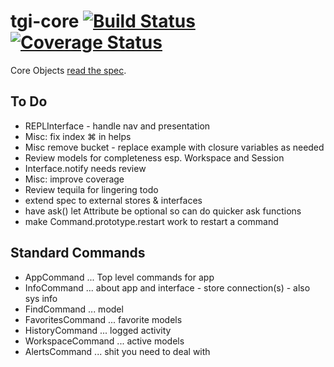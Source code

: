 # tgi-core [![Build Status](https://travis-ci.org/tgi-io/tgi-core.svg?branch=master)](https://travis-ci.org/tgi-io/tgi-core) [![Coverage Status](https://img.shields.io/coveralls/tgi-io/tgi-core.svg)](https://coveralls.io/r/tgi-io/tgi-core)

Core Objects [read the spec](spec/README.md).

To Do
---
- REPLInterface - handle nav and presentation
- Misc: fix index ⌘ in helps
- Misc remove bucket - replace example with closure variables as needed
- Review models for completeness esp. Workspace and Session
- Interface.notify needs review
- Misc: improve coverage
- Review tequila for lingering todo
- extend spec to external stores & interfaces
- have ask() let Attribute be optional so can do quicker ask functions
- make Command.prototype.restart work to restart a command

Standard Commands
---
- AppCommand ... Top level commands for app
- InfoCommand ... about app and interface - store connection(s) - also sys info
- FindCommand ... model
- FavoritesCommand ... favorite models
- HistoryCommand ... logged activity
- WorkspaceCommand ... active models
- AlertsCommand ... shit you need to deal with
